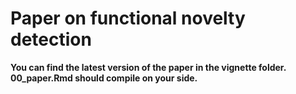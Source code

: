 # Paper on functional novelty detection 


**You can find the latest version of the paper in the vignette folder. 00_paper.Rmd should compile on your side.**

